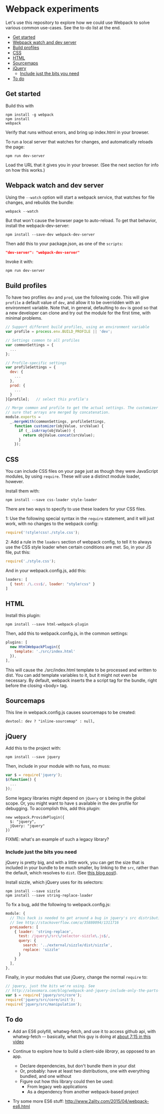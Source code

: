 # Webpack experiments

Let's use this repository to explore how we could use Webpack to solve
various common use-cases. See the to-do list at the end.

<!-- toc -->

- [Get started](#get-started)
- [Webpack watch and dev server](#webpack-watch-and-dev-server)
- [Build profiles](#build-profiles)
- [CSS](#css)
- [HTML](#html)
- [Sourcemaps](#sourcemaps)
- [jQuery](#jquery)
  * [Include just the bits you need](#include-just-the-bits-you-need)
- [To do](#to-do)

<!-- tocstop -->

<a name='get-started'></a>
## Get started

Build this with

```
npm install -g webpack
npm install
webpack
```

Verify that runs without errors, and bring up index.html in your browser.

To run a local server that watches for changes, and automatically reloads
the page:

```
npm run dev-server
```

Load the URL that it gives you in your browser. (See the next section for
info on how this works.)

<a name='webpack-watch-and-dev-server'></a>
## Webpack watch and dev server

Using the `--watch` option will start a webpack service, that watches for
file changes, and rebuilds the bundle:

```
webpack --watch
```

But that won't cause the browser page to auto-reload. To get
that behavior, install the webpack-dev-server:

```
npm install --save-dev webpack-dev-server
```

Then add this to your package.json, as one of the `scripts`:

```json
"dev-server": "webpack-dev-server"
```

Invoke it with:

```
npm run dev-server
```

<a name='build-profiles'></a>
## Build profiles

To have two profiles `dev` and `prod`, use the following code. This will give
`profile` a default value of `dev`, and allow it to be overridden with an
environment variable. Note that, in general, defaulting to `dev` is good so
that a new developer can clone and try out the module for the
first time, with minimal problems.

```javascript
// Support different build profiles, using an environment variable
var profile = process.env.BUILD_PROFILE || 'dev';

// Settings common to all profiles
var commonSettings = {
  ...
};

// Profile-specific settings
var profileSettings = {
  dev: {
    ...
  },
  prod: {
    ...
  }
}[profile];   // select this profile's

// Merge common and profile to get the actual settings. The customizer makes
// sure that arrays are merged by concatenation.
module.exports =
  _.mergeWith(commonSettings, profileSettings,
    function customizer(objValue, srcValue) {
      if (_.isArray(objValue)) {
        return objValue.concat(srcValue);
      }
    });
```

<a name='css'></a>
## CSS

You can include CSS files on your page just as though they were JavaScript
modules, by using `require`. These will use a distinct module loader, however.

Install them with:

```
npm install --save css-loader style-loader
```

There are two ways to specify to use these loaders for your CSS files.

1: Use the following special syntax in the `require` statement, and it
will just work, with no changes to the webpack config:

```javascript
require('!style!css!./style.css');
```

2: Add a rule in the `loaders` section of webpack config, to tell it
to always use the CSS style loader when certain conditions are met. So, in
your JS file, put this:

```javascript
require('./style.css');
```

And in your webpack.config.js, add this:

```javascript
loaders: [
  { test: /\.css$/, loader: "style!css" }
]
```

<a name='html'></a>
## HTML

Install this plugin:

```
npm install --save html-webpack-plugin
```

Then, add this to webpack.config.js, in the common settings:

```javascript
plugins: [
  new HtmlWebpackPlugin({
    template: './src/index.html'
  }),
],
```

This will cause the ./src/index.html template to be processed and written
to dist. You can add template variables to it, but it might not even be
necessary. By default, webpack inserts the a script tag for the bundle, right
before the closing \<body> tag.

<a name='sourcemaps'></a>
## Sourcemaps

This line in webpack.config.js causes sourcemaps to be created:

```
devtool: dev ? "inline-sourcemap" : null,
```

<a name='jquery'></a>
## jQuery

Add this to the project with:

```
npm install --save jquery
```

Then, include in your module with no fuss, no muss:

```javascript
var $ = require('jquery');
$(function() {
  ...
});
```

Some legacy libraries might depend on `jQuery` or `$` being in the global
scope. Or, you might want to have `$` available in the dev profile for
debugging. To accomplish this, add this plugin:

```
new webpack.ProvidePlugin({
  $: "jquery",
  jQuery: "jquery"
})
```

FIXME: what's an example of such a legacy library?

<a name='include-just-the-bits-you-need'></a>
### Include just the bits you need

jQuery is pretty big, and with a little work, you can get the size that is
included in your bundle to be much smaller, by linking to the `src`, rather
than the default, which resolves to `dist`. (See [this blog
post](http://alexomara.com/blog/webpack-and-jquery-include-only-the-parts-you-need/)).

Install sizzle, which jQuery uses for its selectors:

```
npm install --save sizzle
npm install --save string-replace-loader
```

To fix a bug, add the following to webpack.config.js:

```javascript
module: {
  // This hack is needed to get around a bug in jquery's src distribution.
  // See http://stackoverflow.com/a/35880094/1311716
  preLoaders: [
    { loader: 'string-replace',
      test: /jquery\/src\/selector-sizzle\.js$/,
      query: {
        search: '../external/sizzle/dist/sizzle',
        replace: 'sizzle'
      }
    }
  ],
},
```

Finally, in your modules that use jQuery, change the normal `require` to:

```javascript
// jquery, just the bits we're using. See
// http://alexomara.com/blog/webpack-and-jquery-include-only-the-parts-you-need/
var $ = require('jquery/src/core');
require('jquery/src/core/init');
require('jquery/src/manipulation');
```

<a name='to-do'></a>
## To do

* Add an ES6 polyfill, whatwg-fetch, and use it to access github api,
  with whatwg-fetch -- basically, what this guy is doing at [about 7:15 in
  this video](https://youtu.be/NpMnRifyGyw?t=435)

* Continue to explore how to build a client-side *library*, as opposed to an
  app.
    * Declare dependencies, but don't bundle them in your dist
    * Or, probably: have at least two distributions, one with everything
      bundled, and one without
    * Figure out how this library could then be used:
        * From legacy web applications
        * As a dependency from another webpack-based project

* Try some more ES6 stuff: http://www.2ality.com/2015/04/webpack-es6.html
